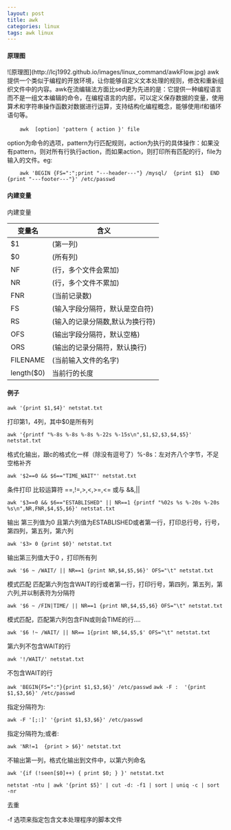 ```yaml
---
layout: post
title: awk
categories: linux
tags: awk linux
---
```


<h4 id="picture">原理图</h4>
![原理图](http://lcj1992.github.io/images/linux_command/awkFlow.jpg)
awk提供一个类似于编程的开放环境，让你能够自定义文本处理的规则，修改和重新组织文件中的内容。awk在流编辑法方面比sed更为先进的是：它提供一种编程语言而不是一组文本编辑的命令，在编程语言的内部，可以定义保存数据的变量，使用算术和字符串操作函数对数据进行运算，支持结构化编程概念，能够使用if和循环语句等。

        awk  [option] 'pattern { action }' file　　

option为命令的选项，pattern为行匹配规则，action为执行的具体操作：如果没有pattern，则对所有行执行action，而如果action，则打印所有匹配的行，file为输入的文件。eg:

        awk 'BEGIN {FS=":";print "---header---"} /mysql/  {print $1}  END {print "---footer---"}' /etc/passwd

<h4 id="inVar">内建变量</h4>
内建变量

|变量名|含义|
|---|---|
|$1|(第一列)|
|$0|(所有列)|
|NF|(行，多个文件会累加)|
|NR|(行，多个文件不累加)|
|FNR|(当前记录数)|
|FS|(输入字段分隔符，默认是空白符)|
|RS|(输入的记录分隔数,默认为换行符)|
|OFS|(输出字段分隔符，默认空格)|
|ORS|(输出的记录分隔符，默认换行)|
|FILENAME|(当前输入文件的名字)|
|length($0)|当前行的长度|

<h4 id="example">例子</h4>

`awk '{print $1,$4}' netstat.txt`

打印第1，4列，其中$0是所有列　　

`awk '{printf "%-8s %-8s %-8s %-22s %-15s\n",$1,$2,$3,$4,$5}' netstat.txt`

格式化输出，跟c的格式化一样（除没有逗号了）%-8s：左对齐八个字节，不足空格补齐　　

`awk '$2==0 && $6=="TIME_WAIT"' netstat.txt`

条件打印 比较运算符  ==,!=,>,<,>=,<= 或与 &&,\|\|　　

`awk '$3==0 && $6=="ESTABLISHED" || NR==1 {printf "%02s %s %-20s %-20s %s\n",NR,FNR,$4,$5,$6}' netstat.txt`

输出 第三列值为0 且第六列值为ESTABLISHED或者第一行，打印总行号，行号，第四列，第五列，第六列

`awk '$3> 0 {print $0}' netstat.txt`

输出第三列值大于0 ，打印所有列

`awk '$6 ~ /WAIT/ || NR==1 {print NR,$4,$5,$6}' OFS="\t" netstat.txt`

模式匹配 匹配第六列包含WAIT的行或者第一行，打印行号，第四列，第五列，第六列,并以制表符为分隔符

`awk '$6 ~ /FIN|TIME/ || NR==1 {print NR,$4,$5,$6} OFS="\t" netstat.txt`

模式匹配，匹配第六列包含FIN或则会TIME的行....

`awk '$6 !~ /WAIT/ || NR== 1{print NR,$4,$5,$' OFS="\t" netstat.txt`

第六列不包含WAIT的行

`awk '!/WAIT/' netstat.txt`

不包含WAIT的行

`awk 'BEGIN{FS=":"}{print $1,$3,$6}' /etc/passwd`
`awk -F :  '{print $1,$3,$6}' /etc/passwd`

指定分隔符为:

`awk -F '[;:]' '{print $1,$3,$6}' /etc/passwd`

指定分隔符为;或者:

`awk 'NR!=1  {print > $6}' netstat.txt`

不输出第一列，格式化输出到文件中，以第六列命名

`awk '{if (!seen[$0]++) { print $0; } }' netstat.txt`

`netstat -ntu | awk '{print $5}' | cut -d: -f1 | sort | uniq -c | sort -nr`

去重

-f 选项来指定包含文本处理程序的脚本文件



















